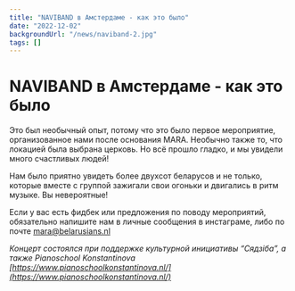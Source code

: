 ```yaml
---
title: "NAVIBAND в Амстердаме - как это было"
date: "2022-12-02"
backgroundUrl: "/news/naviband-2.jpg"
tags: []
---
```


# NAVIBAND в Амстердаме - как это было

Это был необычный опыт, потому что это было первое мероприятие, организованное нами после основания MARA. Необычно также то, что локацией была выбрана церковь. Но всё прошло гладко, и мы увидели много счастливых людей!

Нам было приятно увидеть более двухсот беларусов и не только, которые вместе с группой зажигали свои огоньки и двигались в ритм музыке. Вы невероятные!

Если у вас есть фидбек или предложения по поводу мероприятий, обязательно напишите нам в личные сообщения в инстаграме, либо по почте [mara@belarusians.nl](mailto:mara@belarusians.nl)

_Концерт состоялся при поддержке культурной инициативы “Сядзіба”, а также Pianoschool Konstantinova [https://www.pianoschoolkonstantinova.nl/](https://www.pianoschoolkonstantinova.nl/)_
